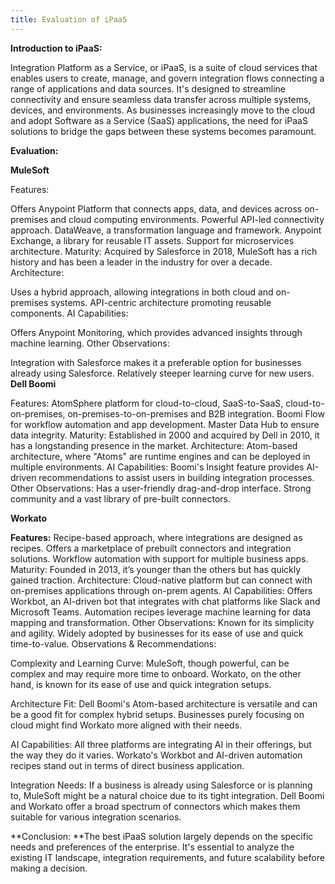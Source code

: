 ```yaml
---
title: Evaluation of iPaaS
---
```


**Introduction to iPaaS:**

Integration Platform as a Service, or iPaaS, is a suite of cloud services that enables users to create, manage, and govern integration flows connecting a range of applications and data sources. It's designed to streamline connectivity and ensure seamless data transfer across multiple systems, devices, and environments. As businesses increasingly move to the cloud and adopt Software as a Service (SaaS) applications, the need for iPaaS solutions to bridge the gaps between these systems becomes paramount.


**Evaluation:**

**MuleSoft**

Features:

Offers Anypoint Platform that connects apps, data, and devices across on-premises and cloud computing environments.
Powerful API-led connectivity approach.
DataWeave, a transformation language and framework.
Anypoint Exchange, a library for reusable IT assets.
Support for microservices architecture.
Maturity:
Acquired by Salesforce in 2018, MuleSoft has a rich history and has been a leader in the industry for over a decade.
Architecture:

Uses a hybrid approach, allowing integrations in both cloud and on-premises systems.
API-centric architecture promoting reusable components.
AI Capabilities:

Offers Anypoint Monitoring, which provides advanced insights through machine learning.
Other Observations:

Integration with Salesforce makes it a preferable option for businesses already using Salesforce.
Relatively steeper learning curve for new users.
**Dell Boomi**

Features:
AtomSphere platform for cloud-to-cloud, SaaS-to-SaaS, cloud-to-on-premises, on-premises-to-on-premises and B2B integration.
Boomi Flow for workflow automation and app development.
Master Data Hub to ensure data integrity.
Maturity:
Established in 2000 and acquired by Dell in 2010, it has a longstanding presence in the market.
Architecture:
Atom-based architecture, where "Atoms" are runtime engines and can be deployed in multiple environments.
AI Capabilities:
Boomi's Insight feature provides AI-driven recommendations to assist users in building integration processes.
Other Observations:
Has a user-friendly drag-and-drop interface.
Strong community and a vast library of pre-built connectors.

**Workato**

**Features:**
Recipe-based approach, where integrations are designed as recipes.
Offers a marketplace of prebuilt connectors and integration solutions.
Workflow automation with support for multiple business apps.
Maturity:
Founded in 2013, it’s younger than the others but has quickly gained traction.
Architecture:
Cloud-native platform but can connect with on-premises applications through on-prem agents.
AI Capabilities:
Offers Workbot, an AI-driven bot that integrates with chat platforms like Slack and Microsoft Teams.
Automation recipes leverage machine learning for data mapping and transformation.
Other Observations:
Known for its simplicity and agility.
Widely adopted by businesses for its ease of use and quick time-to-value.
Observations & Recommendations:

Complexity and Learning Curve: MuleSoft, though powerful, can be complex and may require more time to onboard. Workato, on the other hand, is known for its ease of use and quick integration setups.

Architecture Fit: Dell Boomi's Atom-based architecture is versatile and can be a good fit for complex hybrid setups. Businesses purely focusing on cloud might find Workato more aligned with their needs.

AI Capabilities: All three platforms are integrating AI in their offerings, but the way they do it varies. Workato's Workbot and AI-driven automation recipes stand out in terms of direct business application.

Integration Needs: If a business is already using Salesforce or is planning to, MuleSoft might be a natural choice due to its tight integration. Dell Boomi and Workato offer a broad spectrum of connectors which makes them suitable for various integration scenarios.

**Conclusion: **The best iPaaS solution largely depends on the specific needs and preferences of the enterprise. It's essential to analyze the existing IT landscape, integration requirements, and future scalability before making a decision.
